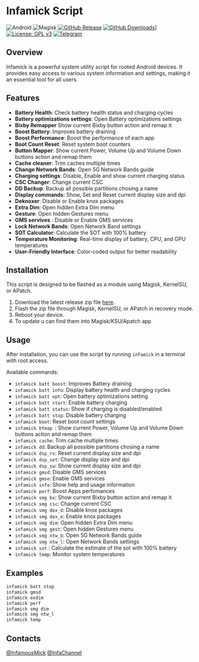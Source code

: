 # Infamick Script
![Android](https://img.shields.io/badge/Android-3DDC84?logo=android&logoColor=white)
![Magisk](https://img.shields.io/badge/Magisk-red?logo=magisk)
[![GitHub Release](https://img.shields.io/github/v/release/Infamousmick/Infamick-script?display_name=tag&color=%23ac53db)](https://github.com/InfamousMick/Infamick-script/releases)
[![GitHub Downloads](https://img.shields.io/github/downloads/InfamousMick/Infamick-script/total?color=%67f0ab)](https://github.com/InfamousMick/Infamick-script)]
[![License: GPL v3](https://img.shields.io/badge/License-GPL%20v3-blue.svg)](/LICENSE)
[![Telegram](https://img.shields.io/badge/Telegram-2CA5E0?logo=telegram&logoColor=white)](https://t.me/InfaScript)

## Overview
Infamick is a powerful system utility script for rooted Android devices. It provides easy access to various system information and settings, making it an essential tool for all users.

## Features
- **Battery Health**: Check battery health status and charging cycles
- **Battery optimizations settings**: Open Battery optimizations settings
- **Bixby Remapper** Show current Bixby button action and remap it
- **Boost Battery**: Improves battery draining
- **Boost Performance**: Boost the performance of each app
- **Boot Count Reset**: Reset system boot counters
- **Button Mapper**: Show current Power, Volume Up and Volume Down buttons action and remap them
- **Cache cleaner**: Trim caches multiple times
- **Change Network Bands**: Open 5G Network Bands guide
- **Charging settings**: Disable, Enable and show current charging status
- **CSC Changer**: Change current CSC
- **DD Backup**: Backup all possible partitions chosing a name
- **Display commands**: Show, Set and Reset current display size and dpi
- **Deknoxer**:  Disable or Enable knox packages
- **Extra Dim**: Open hidden Extra Dim menu
- **Gesture**: Open hidden Gestures menu
- **GMS servives** : Disable or Enable GMS services
- **Lock Network Bands**: Open Network Band settings
- **SOT Calculator**: Calculate the SOT with 100% battery
- **Temperature Monitoring**: Real-time display of battery, CPU, and GPU temperatures
- **User-Friendly Interface**: Color-coded output for better readability

## Installation
This script is designed to be flashed as a module using Magisk, KernelSU, or APatch. 

1. Download the latest release zip file [here](https://github.com/Infamousmick/Infamick-script/releases).
2. Flash the zip file through Magisk, KernelSU, or APatch in recovery mode.
3. Reboot your device.
4. To update u can find them into Magisk/KSU/Apatch app

## Usage
After installation, you can use the script by running `infamick` in a terminal with root access.

Available commands:
- `infamick batt boost`: Improves Battery draining
- `infamick batt info`: Display battery health and charging cycles
- `infamick batt opt`: Open battery optimizations setting
- `infamick batt start`: Enable battery charging
- `infamick batt status`: Show if charging is disabled/enabled
- `infamick batt stop`: Disable battery charging
- `infamick boot`: Reset boot count settings
- `infamick btmap `:  Show current Power, Volume Up and Volume Down buttons action and remap them
- `infamick cache`: Trim cache multiple times
- `infamick dd`: Backup all possible partitions chosing a name
- `infamick dsp_rs`: Reset current display size and dpi
- `infamick dsp_set`: Change display size and dpi 
- `infamick dsp_sw`: Show current display size and dpi
- `infamick gmsd`: Disable GMS services
- `infamick gmse`: Enable GMS services
- `infamick info`: Show help and usage information
- `infamick perf`: Boost Apps perfomances
- `infamick smg bx`: Show current Bixby button action and remap it
- `infamick smg csc`: Change current CSC
- `infamick smg dex_d`: Disable knox packages
- `infamick smg dex_e`: Enable knox packages
- `infamick smg dim`: Open hidden Extra Dim menu
- `infamick smg gest`: Open hidden Gestures menu
- `infamick smg ntw_b`: Open 5G Network Bands guide
- `infamick smg ntw_l`: Open Network Bands settings
- `infamick sot` : Calculate the estimate of the sot with 100% battery 
- `infamick temp`: Monitor system temperatures

## Examples
```bash
infamick batt stop
infamick gmsd
infamick exdim
infamick perf
infamick smg dim
infamick smg ntw_l
infamick temp
```

## Contacts
[@InfamousMick](https://t.me/InfamousMick)
[@InfaChannel](https://t.me/InfaScript)
